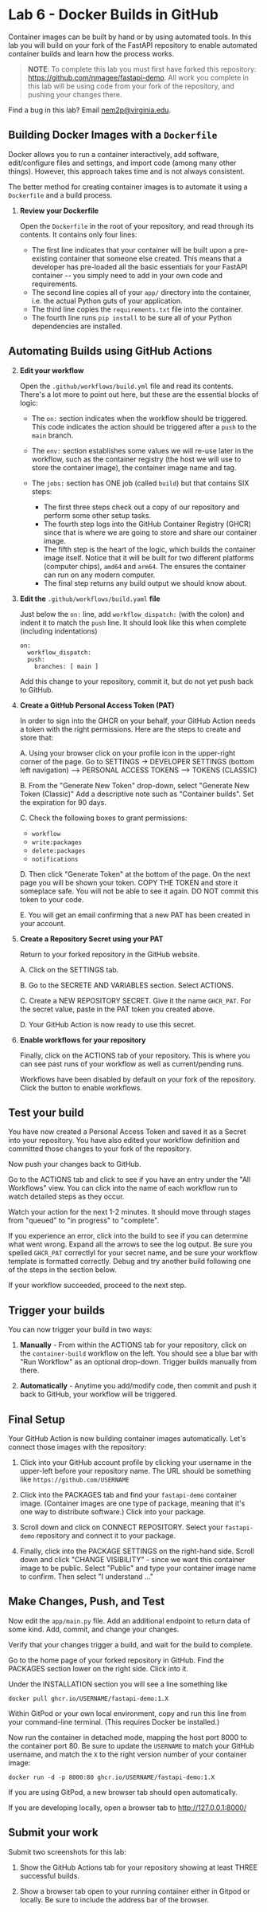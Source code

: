 # Lab 6 - Docker Builds in GitHub

Container images can be built by hand or by using automated tools. In this lab you will build on your fork of the FastAPI repository to enable automated container builds and learn how the process works.

> **NOTE**: To complete this lab you must first have forked this repository: https://github.com/nmagee/fastapi-demo. All work you complete in this lab will be using code from your fork of the repository, and pushing your changes there.

Find a bug in this lab? Email nem2p@virginia.edu.

## Building Docker Images with a `Dockerfile`

Docker allows you to run a container interactively, add software, edit/configure files and settings, and import code (among many other things). However, this approach takes time and is not always consistent.

The better method for creating container images is to automate it using a `Dockerfile` and a build process.

1. **Review your Dockerfile**
   
    Open the `Dockerfile` in the root of your repository, and read through its contents. It contains only four lines:

    - The first line indicates that your container will be built upon a pre-existing container that someone else created. This means that a developer has pre-loaded all the basic essentials for your FastAPI container -- you simply need to add in your own code and requirements.
    - The second line copies all of your `app/` directory into the container, i.e. the actual Python guts of your application.
    - The third line copies the `requirements.txt` file into the container.
    - The fourth line runs `pip install` to be sure all of your Python dependencies are installed.

## Automating Builds using GitHub Actions

2. **Edit your workflow**
   
    Open the `.github/workflows/build.yml` file and read its contents. There's a lot more to point out here, but these are the essential blocks of logic:

    - The `on:` section indicates when the workflow should be triggered. This code indicates the action should be triggered after a `push` to the `main` branch.
    - The `env:` section establishes some values we will re-use later in the workflow, such as the container registry (the host we will use to store the container image), the container image name and tag.
    - The `jobs:` section has ONE job (called `build`) but that contains SIX steps:

        - The first three steps check out a copy of our repository and perform some other setup tasks.
        - The fourth step logs into the GitHub Container Registry (GHCR) since that is where we are going to store and share our container image.
        - The fifth step is the heart of the logic, which builds the container image itself. Notice that it will be built for two different platforms (computer chips), `amd64` and `arm64`. The ensures the container can run on any modern computer.
        - The final step returns any build output we should know about.

3. **Edit the** `.github/workflows/build.yaml` **file**

    Just below the `on:` line, add `workflow_dispatch:` (with the colon) and indent it to match the `push` line. It should look like this when complete (including indentations)

    ```
    on:
      workflow_dispatch:
      push:
        branches: [ main ]
    ```

    Add this change to your repository, commit it, but do not yet push back to GitHub.

4. **Create a GitHub Personal Access Token (PAT)**

    In order to sign into the GHCR on your behalf, your GitHub Action needs a token with the right permissions. Here are the steps to create and store that:

    A. Using your browser click on your profile icon in the upper-right corner of the page. Go to SETTINGS -> DEVELOPER SETTINGS (bottom left navigation) --> PERSONAL ACCESS TOKENS --> TOKENS (CLASSIC)

    B. From the "Generate New Token" drop-down, select "Generate New Token (Classic)" Add a descriptive note such as "Container builds". Set the expiration for 90 days.

    C. Check the following boxes to grant permissions:

      - `workflow`
      - `write:packages`
      - `delete:packages`
      - `notifications`

    D. Then click "Generate Token" at the bottom of the page. On the next page you will be shown your token. COPY THE TOKEN and store it someplace safe. You will not be able to see it again. DO NOT commit this token to your code.

    E. You will get an email confirming that a new PAT has been created in your account.

5. **Create a Repository Secret using your PAT**

    Return to your forked repository in the GitHub website.

    A. Click on the SETTINGS tab.

    B. Go to the SECRETE AND VARIABLES section. Select ACTIONS.

    C. Create a NEW REPOSITORY SECRET. Give it the name `GHCR_PAT`. For the secret value, paste in the PAT token you created above.

    D. Your GitHub Action is now ready to use this secret.

6. **Enable workflows for your repository**

    Finally, click on the ACTIONS tab of your repository. This is where you can see past runs of your workflow as well as current/pending runs.

    Workflows have been disabled by default on your fork of the repository. Click the button to enable workflows.

## Test your build

You have now created a Personal Access Token and saved it as a Secret into your repository. You have also edited your workflow definition and committed those changes to your fork of the repository.

Now push your changes back to GitHub.

Go to the ACTIONS tab and click to see if you have an entry under the "All Workflows" view. You can click into the name of each workflow run to watch detailed steps as they occur.

Watch your action for the next 1-2 minutes. It should move through stages from "queued" to "in progress" to "complete".

If you experience an error, click into the build to see if you can determine what went wrong. Expand all the arrows to see the log output. Be sure you spelled `GHCR_PAT` correctlyl for your secret name, and be sure your workflow template is formatted correctly. Debug and try another build following one of the steps in the section below.

If your workflow succeeded, proceed to the next step.

## Trigger your builds

You can now trigger your build in two ways:

1. **Manually** - From within the ACTIONS tab for your repository, click on the `container-build` workflow on the left. You should see a blue bar with "Run Workflow" as an optional drop-down. Trigger builds manually from there.

2. **Automatically** - Anytime you add/modify code, then commit and push it back to GitHub, your workflow will be triggered.

## Final Setup

Your GitHub Action is now building container images automatically. Let's connect those images with the repository:

1. Click into your GitHub account profile by clicking your username in the upper-left before your repository name. The URL should be something like `https://github.com/USERNAME`

2. Click into the PACKAGES tab and find your `fastapi-demo` container image. (Container images are one type of package, meaning that it's one way to distribute software.) Click into your package. 

3. Scroll down and click on CONNECT REPOSITORY. Select your `fastapi-demo` repository and connect it to your package.

4. Finally, click into the PACKAGE SETTINGS on the right-hand side. Scroll down and click "CHANGE VISIBILITY" - since we want this container image to be public. Select "Public" and type your container image name to confirm. Then select "I understand ..."

## Make Changes, Push, and Test

Now edit the `app/main.py` file. Add an additional endpoint to return data of some kind. Add, commit, and change your changes.

Verify that your changes trigger a build, and wait for the build to complete.

Go to the home page of your forked repository in GitHub. Find the PACKAGES section lower on the right side. Click into it.

Under the INSTALLATION section you will see a line something like

```
docker pull ghcr.io/USERNAME/fastapi-demo:1.X
```

Within GitPod or your own local environment, copy and run this line from your command-line terminal. (This requires Docker be installed.)

Now run the container in detached mode, mapping the host port 8000 to the container port 80. Be sure to update the `USERNAME` to match your GitHub username, and match the `X` to the right version number of your container image:

```
docker run -d -p 8000:80 ghcr.io/USERNAME/fastapi-demo:1.X
```

If you are using GitPod, a new browser tab should open automatically.

If you are developing locally, open a browser tab to http://127.0.0.1:8000/

## Submit your work

Submit two screenshots for this lab:

1. Show the GitHub Actions tab for your repository showing at least THREE successful builds.

2. Show a browser tab open to your running container either in Gitpod or locally. Be sure to include the address bar of the browser.
